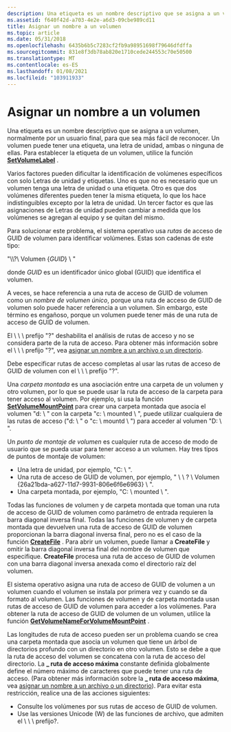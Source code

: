 ```yaml
---
description: Una etiqueta es un nombre descriptivo que se asigna a un volumen, normalmente por un usuario final, para que sea más fácil de reconocer. Un volumen puede tener una etiqueta, una letra de unidad, ambas o ninguna de ellas. Para establecer la etiqueta de un volumen, utilice la función SetVolumeLabel.
ms.assetid: f640f42d-a703-4e2e-a6d3-09cbe989cd11
title: Asignar un nombre a un volumen
ms.topic: article
ms.date: 05/31/2018
ms.openlocfilehash: 6435b6b5c7283cf2fb9a98951698f79646dfdffa
ms.sourcegitcommit: 831e8f3db78ab820e1710cede244553c70e50500
ms.translationtype: MT
ms.contentlocale: es-ES
ms.lasthandoff: 01/08/2021
ms.locfileid: "103911933"
---
```

# <a name="naming-a-volume"></a>Asignar un nombre a un volumen

Una etiqueta es un nombre descriptivo que se asigna a un volumen, normalmente por un usuario final, para que sea más fácil de reconocer. Un volumen puede tener una etiqueta, una letra de unidad, ambas o ninguna de ellas. Para establecer la etiqueta de un volumen, utilice la función [**SetVolumeLabel**](/windows/desktop/api/WinBase/nf-winbase-setvolumelabela) .

Varios factores pueden dificultar la identificación de volúmenes específicos con solo Letras de unidad y etiquetas. Uno es que no es necesario que un volumen tenga una letra de unidad o una etiqueta. Otro es que dos volúmenes diferentes pueden tener la misma etiqueta, lo que los hace indistinguibles excepto por la letra de unidad. Un tercer factor es que las asignaciones de Letras de unidad pueden cambiar a medida que los volúmenes se agregan al equipo y se quitan del mismo.

Para solucionar este problema, el sistema operativo usa *rutas* de acceso de GUID de volumen para identificar volúmenes. Estas son cadenas de este tipo:

"\\\\?\\ Volumen {*GUID*} \\ "

donde *GUID* es un identificador único global (GUID) que identifica el volumen.

A veces, se hace referencia a una ruta de acceso de GUID de volumen como un *nombre de volumen único*, porque una ruta de acceso de GUID de volumen solo puede hacer referencia a un volumen. Sin embargo, este término es engañoso, porque un volumen puede tener más de una ruta de acceso de GUID de volumen.

El \\ \\ \\ prefijo "?" deshabilita el análisis de rutas de acceso y no se considera parte de la ruta de acceso. Para obtener más información sobre el \\ \\ \\ prefijo "?", vea [asignar un nombre a un archivo o un directorio](naming-a-file.md).

Debe especificar rutas de acceso completas al usar las rutas de acceso de GUID de volumen con el \\ \\ \\ prefijo "?".

Una *carpeta montada* es una asociación entre una carpeta de un volumen y otro volumen, por lo que se puede usar la ruta de acceso de la carpeta para tener acceso al volumen. Por ejemplo, si usa la función [**SetVolumeMountPoint**](/windows/desktop/api/WinBase/nf-winbase-setvolumemountpointa) para crear una carpeta montada que asocia el volumen "d: \\ " con la carpeta "c: \\ mounted \\ ", puede utilizar cualquiera de las rutas de acceso ("d: \\ " o "c: \\ mountd \\ ") para acceder al volumen "D: \\ ".

Un *punto de montaje de volumen* es cualquier ruta de acceso de modo de usuario que se pueda usar para tener acceso a un volumen. Hay tres tipos de puntos de montaje de volumen:

-   Una letra de unidad, por ejemplo, "C: \\ ".
-   Una ruta de acceso de GUID de volumen, por ejemplo, " \\ \\ ? \\ Volumen {26a21bda-a627-11d7-9931-806e6f6e6963} \\ ".
-   Una carpeta montada, por ejemplo, "C: \\ mounted \\ ".

Todas las funciones de volumen y de carpeta montada que toman una ruta de acceso de GUID de volumen como parámetro de entrada requieren la barra diagonal inversa final. Todas las funciones de volumen y de carpeta montada que devuelven una ruta de acceso de GUID de volumen proporcionan la barra diagonal inversa final, pero no es el caso de la función [**CreateFile**](/windows/desktop/api/FileAPI/nf-fileapi-createfilea) . Para abrir un volumen, puede llamar a **CreateFile** y omitir la barra diagonal inversa final del nombre de volumen que especifique. **CreateFile** procesa una ruta de acceso de GUID de volumen con una barra diagonal inversa anexada como el directorio raíz del volumen.

El sistema operativo asigna una ruta de acceso de GUID de volumen a un volumen cuando el volumen se instala por primera vez y cuando se da formato al volumen. Las funciones de volumen y de carpeta montada usan rutas de acceso de GUID de volumen para acceder a los volúmenes. Para obtener la ruta de acceso de GUID de volumen de un volumen, utilice la función [**GetVolumeNameForVolumeMountPoint**](/windows/desktop/api/FileAPI/nf-fileapi-getvolumenameforvolumemountpointw) .

Las longitudes de ruta de acceso pueden ser un problema cuando se crea una carpeta montada que asocia un volumen que tiene un árbol de directorios profundo con un directorio en otro volumen. Esto se debe a que la ruta de acceso del volumen se concatena con la ruta de acceso del directorio. La **\_ ruta de acceso máxima** constante definida globalmente define el número máximo de caracteres que puede tener una ruta de acceso. (Para obtener más información sobre la **\_ ruta de acceso máxima**, vea [asignar un nombre a un archivo o un directorio](naming-a-file.md)). Para evitar esta restricción, realice una de las acciones siguientes:

-   Consulte los volúmenes por sus rutas de acceso de GUID de volumen.
-   Use las versiones Unicode (W) de las funciones de archivo, que admiten el \\ \\ \\ prefijo?.

 

 



